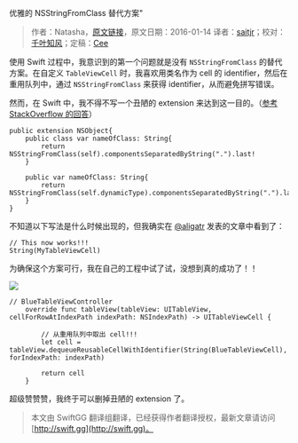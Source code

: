 优雅的 NSStringFromClass 替代方案"

> 作者：Natasha，[原文链接](https://www.natashatherobot.com/nsstringfromclass-in-swift/)，原文日期：2016-01-14
> 译者：[saitjr](http://www.saitjr.com)；校对：[千叶知风](http://weibo.com/xiaoxxiao)；定稿：[Cee](https://github.com/Cee)
  










使用 Swift 过程中，我意识到的第一个问题就是没有 `NSStringFromClass` 的替代方案。在自定义 `TableViewCell` 时，我喜欢用类名作为 cell 的 identifier，然后在重用队列中，通过 `NSStringFromClass` 来获得 identifier，从而避免拼写错误。

然而，在 Swift 中，我不得不写一个丑陋的 extension 来达到这一目的。（[参考 StackOverflow 的回答](http://stackoverflow.com/questions/24107658/get-a-user-readable-version-of-the-class-name-in-swift-in-objc-nsstringfromclas)）


    
    public extension NSObject{
        public class var nameOfClass: String{
            return NSStringFromClass(self).componentsSeparatedByString(".").last!
        }
    
        public var nameOfClass: String{
            return NSStringFromClass(self.dynamicType).componentsSeparatedByString(".").last!
        }
    }

不知道以下写法是什么时候出现的，但我确实在 [@aligatr](http://alisoftware.github.io/swift/generics/2016/01/06/generic-tableviewcells/) 发表的文章中看到了：

    
    // This now works!!!
    String(MyTableViewCell)

为确保这个方案可行，我在自己的工程中试了试，没想到真的成功了！！

![](http://swift.gg/img/articles/nsstringfromclass-in-swift/Screen-Shot-2016-01-15-at-9.12.02-AM.png1454009116.0360203)

    
    // BlueTableViewController
        override func tableView(tableView: UITableView, cellForRowAtIndexPath indexPath: NSIndexPath) -> UITableViewCell {
    
            // 从重用队列中取出 cell!!!
            let cell = tableView.dequeueReusableCellWithIdentifier(String(BlueTableViewCell), forIndexPath: indexPath)
    
            return cell
        }

超级赞赞赞，我终于可以删掉丑陋的 extension 了。
> 本文由 SwiftGG 翻译组翻译，已经获得作者翻译授权，最新文章请访问 [http://swift.gg](http://swift.gg)。
